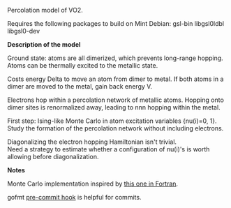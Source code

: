 Percolation model of VO2.

Requires the following packages to build on Mint Debian:
gsl-bin
libgsl0ldbl
libgsl0-dev

__Description of the model__

Ground state: atoms are all dimerized, which prevents long-range hopping. 
Atoms can be thermally excited to the metallic state.

Costs energy Delta to move an atom from dimer to metal.
If both atoms in a dimer are moved to the metal, gain back energy V.

Electrons hop within a percolation network of metallic atoms.
Hopping onto dimer sites is renormalized away, leading to nnn hopping within
 the metal.

First step: Ising-like Monte Carlo in atom excitation variables {nu(i)=0, 1}.
Study the formation of the percolation network without including electrons.

Diagonalizing the electron hopping Hamiltonian isn't trivial.  
Need a strategy to estimate whether a configuration of nu(i)'s is worth allowing
 before diagonalization.

__Notes__

Monte Carlo implementation inspired by [this one in Fortran](http://fraden.brandeis.edu/courses/phys39/simulations/Student%20Ising%20Swarthmore.pdf).

gofmt [pre-commit hook](http://golang.tumblr.com/post/439868556/git-precommit-hook-for-gofmt) is helpful for commits.
